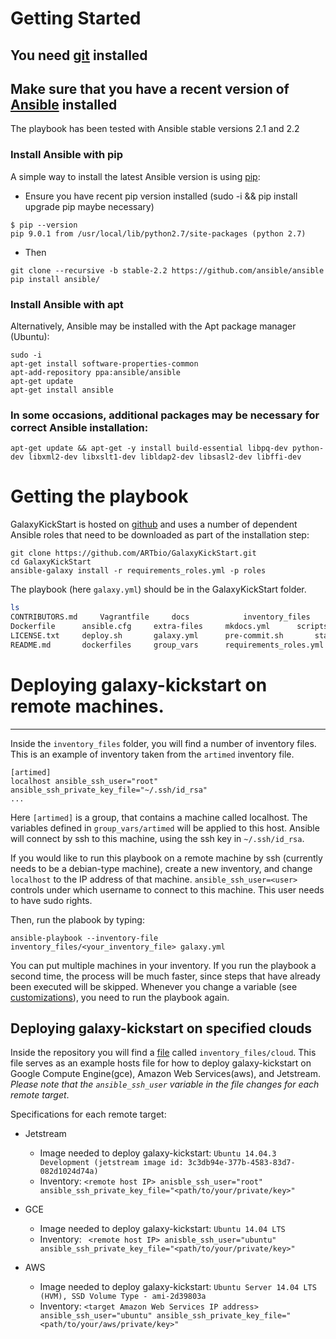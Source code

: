 # Getting Started

## You need [git](https://git-scm.com/) installed 
## Make sure that you have a recent version of [Ansible](https://github.com/ansible/) installed
The playbook has been tested with Ansible stable versions 2.1 and 2.2

### Install Ansible with pip

A simple way to install the latest Ansible version is using [pip](https://pip.pypa.io/en/stable/quickstart/):

- Ensure you have recent pip version installed (sudo -i && pip install upgrade pip maybe necessary)
```
$ pip --version
pip 9.0.1 from /usr/local/lib/python2.7/site-packages (python 2.7)
```

- Then 

```
git clone --recursive -b stable-2.2 https://github.com/ansible/ansible
pip install ansible/
```
### Install Ansible with apt

Alternatively, Ansible may be installed with the Apt package manager (Ubuntu):

```
sudo -i
apt-get install software-properties-common
apt-add-repository ppa:ansible/ansible
apt-get update
apt-get install ansible
```

### In some occasions, additional packages may be necessary for correct Ansible installation:

```
apt-get update && apt-get -y install build-essential libpq-dev python-dev libxml2-dev libxslt1-dev libldap2-dev libsasl2-dev libffi-dev 
```

# Getting the playbook

[//]: # (TODO: Once we do releases, we include the submodules and hence users can just download the playbook without git)

GalaxyKickStart is hosted on
[github](https://github.com/ARTbio/GalaxyKickStart.git) and uses a number of
dependent Ansible roles that need to be downloaded as part of the installation
step:

```
git clone https://github.com/ARTbio/GalaxyKickStart.git
cd GalaxyKickStart
ansible-galaxy install -r requirements_roles.yml -p roles
```

The playbook (here `galaxy.yml`) should be in the GalaxyKickStart folder.
```bash
ls
CONTRIBUTORS.md		Vagrantfile		docs			inventory_files		roles
Dockerfile		ansible.cfg		extra-files		mkdocs.yml		scripts
LICENSE.txt		deploy.sh		galaxy.yml		pre-commit.sh		startup.sh
README.md		dockerfiles		group_vars		requirements_roles.yml	templates
```

# Deploying galaxy-kickstart on remote machines.
----

Inside the `inventory_files` folder, you will find a number of inventory files.
This is an example of inventory taken from the `artimed` inventory file.

```
[artimed]
localhost ansible_ssh_user="root" ansible_ssh_private_key_file="~/.ssh/id_rsa"
...
```

Here `[artimed]` is a group, that contains a machine called localhost.
The variables defined in `group_vars/artimed` will be applied to this host.
Ansible will connect by ssh to this machine, using the ssh key in `~/.ssh/id_rsa`.

If you would like to run this playbook on a remote machine by ssh (currently needs to be a debian-type machine),
create a new inventory, and change `localhost` to the IP address of that machine.
`ansible_ssh_user=<user>` controls under which username to connect to this machine.
This user needs to have sudo rights.

Then, run the plabook by typing:
```
ansible-playbook --inventory-file inventory_files/<your_inventory_file> galaxy.yml
```

You can put multiple machines in your inventory.
If you run the playbook a second time, the process will be much faster, since steps that have already been executed will be skipped.
Whenever you change a variable (see [customizations](customizations.md)), you need to run the playbook again.

## Deploying galaxy-kickstart on specified clouds

Inside the repository you will find a [file](https://github.com/ARTbio/GalaxyKickStart/tree/master/inventory_files/cloud) called
`inventory_files/cloud`. This file serves as an example hosts file
for how to deploy galaxy-kickstart on Google Compute Engine(gce), Amazon Web Services(aws), and Jetstream. *Please note
that the `ansible_ssh_user` variable in the file changes for each remote target*.



Specifications for each remote target:

* Jetstream
    * Image needed to deploy galaxy-kickstart:
        `Ubuntu 14.04.3 Development (jetstream image id: 3c3db94e-377b-4583-83d7-082d1024d74a)`
    *  Inventory: `<remote host IP> anisble_ssh_user="root" ansible_ssh_private_key_file="<path/to/your/private/key>"`

* GCE
    * Image needed to deploy galaxy-kickstart: `Ubuntu 14.04 LTS`
    * Inventory: ` <remote host IP> anisble_ssh_user="ubuntu" ansible_ssh_private_key_file="<path/to/your/private/key>"`

* AWS
    * Image needed to deploy galaxy-kickstart: `Ubuntu Server 14.04 LTS (HVM), SSD Volume Type - ami-2d39803a`
    * Inventory: `<target Amazon Web Services IP address> ansible_ssh_user="ubuntu" ansible_ssh_private_key_file="<path/to/your/aws/private/key>"`
